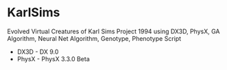 KarlSims
========

Evolved Virtual Creatures of Karl Sims Project 1994 using DX3D, PhysX, GA Algorithm, Neural Net Algorithm, Genotype, Phenotype Script

- DX3D - DX 9.0
- PhysX - PhysX 3.3.0 Beta


